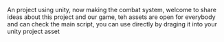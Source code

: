 An project using unity, now making the combat system, welcome to share ideas about this project and our game, teh assets are open for everybody and can check the main script, you can use directly by draging it into your unity project asset
